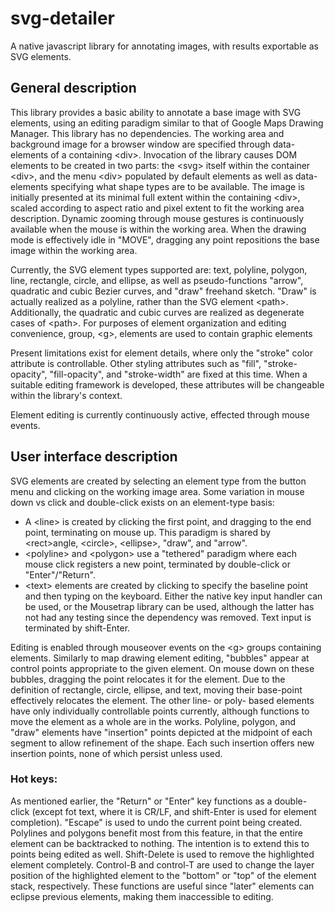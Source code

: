 # svg-detailer
A native javascript library for annotating images, with results exportable as SVG elements.

## General description

This library provides a basic ability to annotate a base image with SVG elements, using an editing paradigm
similar to that of Google Maps Drawing Manager.  This library has no dependencies.  The working area and background
image for a browser window are specified through data- elements of a containing &lt;div&gt;.  Invocation of the library
causes DOM elements to be created in two parts: the &lt;svg&gt; itself within the container &lt;div&gt;, and the menu
&lt;div&gt; populated by default elements as well as data- elements specifying what shape types are to be available.
The image is initially presented at its minimal full extent within the containing &lt;div&gt;, scaled according to
aspect ratio and pixel extent to fit the working area description.  Dynamic zooming through mouse gestures is
continuously available when the mouse is within the working area.  When the drawing mode is effectively idle in "MOVE",
dragging any point repositions the base image within the working area.

Currently, the SVG element types supported are: text, polyline, polygon, line, rectangle, circle, and ellipse, as
well as pseudo-functions "arrow", quadratic and cubic Bezier curves, and "draw" freehand sketch.  "Draw" is actually
realized as a polyline, rather than the SVG element &lt;path&gt;.  Additionally, the quadratic and cubic curves are
realized as degenerate cases of &lt;path&gt;.  For purposes of element organization and editing convenience, group, &lt;g&gt;,
elements are used to contain graphic elements

Present limitations exist for element details, where only the "stroke" color attribute is controllable.  Other
styling attributes such as "fill", "stroke-opacity", "fill-opacity", and "stroke-width" are fixed at this time.
When a suitable editing framework is developed, these attributes will be changeable within the library's context.

Element editing is currently continuously active, effected through mouse events.

## User interface description

SVG elements are created by selecting an element type from the button menu and clicking on the working image area.
Some variation in mouse down vs click and double-click exists on an element-type basis:
   * A &lt;line&gt; is created by clicking the first point, and dragging to the end point, terminating on mouse up.  This
     paradigm is shared by &lt;rect&gt;angle, &lt;circle&gt;, &lt;ellipse&gt;, "draw", and "arrow".
   * &lt;polyline&gt; and &lt;polygon&gt; use a "tethered" paradigm where each mouse click registers a new point,
     terminated by double-click or "Enter"/"Return".
   * &lt;text&gt; elements are created by clicking to specify the baseline point and then typing on the keyboard.  Either
     the native key input handler can be used, or the Mousetrap library can be used, although the latter has not had
     any testing since the dependency was removed.  Text input is terminated by shift-Enter.

Editing is enabled through mouseover events on the &lt;g&gt; groups containing elements. Similarly to map drawing element
editing, "bubbles" appear at control points appropriate to the given element. On mouse down on these bubbles,
dragging the point relocates it for the element.  Due to the definition of rectangle, circle, ellipse, and text,
moving their base-point effectively relocates the element.  The other line-  or poly- based elements have only
individually controllable points currently, although functions to move the element as a whole are in the works.
Polyline, polygon, and "draw" elements have "insertion" points depicted at the midpoint of each segment to allow
refinement of the shape.  Each such insertion offers new insertion points, none of which persist unless used.

### Hot keys:

As mentioned earlier, the "Return" or "Enter" key functions as a double-click (except fot text, where it is CR/LF,
and shift-Enter is used for element completion).  "Escape" is used to undo the current point being created.
Polylines and polygons benefit most from this feature, in that the entire element can be backtracked to nothing. The
intention is to extend this to points being edited as well.  Shift-Delete is used to remove the highlighted element
completely.  Control-B and control-T are used to change the layer position of the highlighted element to the
"bottom" or "top" of the element stack, respectively.  These functions are useful since "later" elements can
eclipse previous elements, making them inaccessible to editing.
